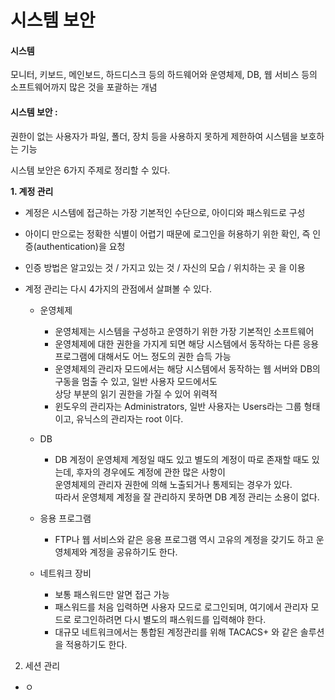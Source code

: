 # 시스템 보안   


#### 시스템

모니터, 키보드, 메인보드, 하드디스크 등의 하드웨어와 운영체제, DB, 웹 서비스 등의 소프트웨어까지 많은 것을 포괄하는 개념   



#### 시스템 보안 : 

권한이 없는 사용자가 파일, 폴더, 장치 등을 사용하지 못하게 제한하여 시스템을 보호하는 기능   


시스템 보안은 6가지 주제로 정리할 수 있다.   

**1. 계정 관리**   

* 계정은 시스템에 접근하는 가장 기본적인 수단으로, 아이디와 패스워드로 구성
* 아이디 만으로는 정확한 식별이 어렵기 때문에 로그인을 허용하기 위한 확인, 즉 인증(authentication)을 요청
* 인증 방법은 알고있는 것 / 가지고 있는 것 / 자신의 모습 / 위치하는 곳 을 이용
* 계정 관리는 다시 4가지의 관점에서 살펴볼 수 있다.
  
  * 운영체제
    * 운영체제는 시스템을 구성하고 운영하기 위한 가장 기본적인 소프트웨어
    * 운영체제에 대한 권한을 가지게 되면 해당 시스템에서 동작하는 다른 응용 프로그램에 대해서도 어느 정도의 권한 습득 가능
    * 운영체제의 관리자 모드에서는 해당 시스템에서 동작하는 웹 서버와 DB의 구동을 멈출 수 있고, 일반 사용자 모드에서도    
      상당 부분의 읽기 권한을 가질 수 있어 위력적
    * 윈도우의 관리자는 Administrators, 일반 사용자는 Users라는 그룹 형태이고, 유닉스의 관리자는 root 이다.
  
  * DB
    * DB 계정이 운영체제 계정일 때도 있고 별도의 계정이 따로 존재할 때도 있는데, 후자의 경우에도 계정에 관한 많은 사항이        
      운영체제의 관리자 권한에 의해 노출되거나 통제되는 경우가 있다.    
      따라서 운영체제 계정을 잘 관리하지 못하면 DB 계정 관리는 소용이 없다.
  
  * 응용 프로그램
    * FTP나 웹 서비스와 같은 응용 프로그램 역시 고유의 계정을 갖기도 하고 운영체제와 계정을 공유하기도 한다.
  
  * 네트워크 장비
    * 보통 패스워드만 알면 접근 가능
    * 패스워드를 처음 입력하면 사용자 모드로 로그인되며, 여기에서 관리자 모드로 로그인하려면 
      다시 별도의 패스워드를 입력해야 한다.
    * 대규모 네트워크에서는 통합된 계정관리를 위해 TACACS+ 와 같은 솔루션을 적용하기도 한다.


2. 세션 관리

 * ㅇ
